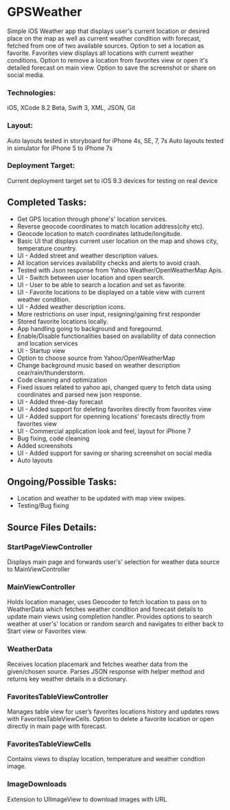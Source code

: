 # GPSWeather

Simple iOS Weather app that displays user's current location or desired place on the map as well as current weather condition with forecast, fetched from one of two available sources. Option to set a location as favorite. Favorites view displays all locations with current weather conditions. Option to remove a location from favorites view or open it's detailed forecast on main view. Option to save the screenshot or share on social media.

### Technologies: 
iOS, XCode 8.2 Beta, Swift 3, XML, JSON, Git 
### Layout: 
Auto layouts tested in storyboard for iPhone 4s, SE, 7, 7s
Auto layouts tested in simulator for iPhone 5 to iPhone 7s
### Deployment Target:
Current deployment target set to iOS 9.3 devices for testing on real device

## Completed Tasks:

- Get GPS location through phone's' location services.
- Reverse geocode coordinates to match location address(city etc).
- Geocode location to match coordinates latitude/longitude.
- Basic UI that displays current user location on the map and shows city, temperature country.
- UI - Added street and weather description values.
- All location services availability checks and alerts to avoid crash.
- Tested with Json response from Yahoo Weather/OpenWeatherMap Apis. 
- UI - Switch between user location and open search. 
- UI - User to be able to search a location and set as favorite. 
- UI - Favorite locations to be displayed on a table view with current weather condition.
- UI - Added weather description icons.
- More restrictions on user input, resigning/gaining first responder
- Stored favorite locations locally.
- App handling going to background and foregournd.
- Enable/Disable functionalities based on availability of data connection and location services
- UI - Startup view
- Option to choose source from Yahoo/OpenWeatherMap
- Change background music based on weather description cear/rain/thunderstorm.
- Code cleaning and optimization
- Fixed issues related to yahoo api, changed query to fetch data using coordinates and parsed new json response.
- UI - Added three-day forecast
- UI - Added support for deleting favorites directly from favorites view
- UI - Added support for openning locations' forecasts directly from favorites view
- UI - Commercial application look and feel, layout for iPhone 7
- Bug fixing, code cleaning
- Added screenshots
- UI - Added support for saving or sharing screenshot on social media
- Auto layouts

## Ongoing/Possible Tasks:
- Location and weather to be updated with map view swipes.
- Testing/Bug fixing

## Source Files Details:

### StartPageViewController
Displays main page and forwards user's' selection for weather data source to MainViewController

### MainViewController 
Holds location manager, uses Geocoder to fetch location to pass on to WeatherData which fetches weather condition and forecast details to update main views using completion handler. Provides options to search weather at user's' location or random search and navigates to either back to Start view or Favorites view.

### WeatherData 
Receives location placemark and fetches weather data from the given/chosen source. Parses JSON response with helper method and returns key weather details in a dictionary.

### FavoritesTableViewController
Manages table view for user’s favorites locations history and updates rows with FavoritesTableViewCells. Option to delete a favorite location or open directly in main page with forecast.

### FavoritesTableViewCells 
Contains views to display location, temperature and weather condtion image.

### ImageDownloads 
Extension to UIImageView to download images with URL

